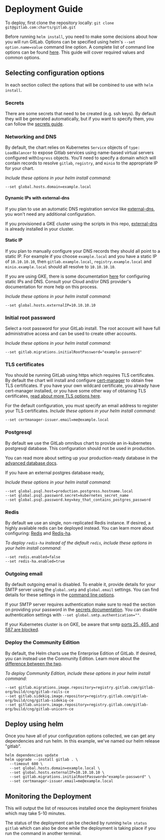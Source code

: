 # Deployment Guide

To deploy, first clone the repository locally: `git clone git@gitlab.com:charts/gitlab.git`

Before running `helm install`, you need to make some decisions about how you will run GitLab.
Options can be specified using helm's `--set option.name=value` command line option.
A complete list  of command line options can be found [here](./command-line-options.md).
This guide will cover required values and common options.

## Selecting configuration options

In each section collect the options that will be combined to use with `helm install`.

### Secrets

There are some secrets that need to be created (e.g. ssh keys). By default they will be generated automatically, but if you want to specify them, you can follow the [secrets guide](secrets.md).

### Networking and DNS

By default, the chart relies on Kubernetes `Service` objects of `type: LoadBalancer`
to expose Gitlab services using name-based virtual servers configured with`Ingress`
objects. You'll need to specify a domain which will contain records to resolve
`gitlab`, `registry`, and `minio` to the appropriate IP for your chart.

*Include these options in your helm install command:*
```
--set global.hosts.domain=example.local
```

#### Dynamic IPs with external-dns

If you plan to use an automatic DNS registration service like [external-dns](https://github.com/kubernetes-incubator/external-dns),
you won't need any additional configuration.

If you provisioned a GKE cluster using the scripts in this repo, [external-dns](https://github.com/kubernetes-incubator/external-dns)
is already installed in your cluster.

#### Static IP

If you plan to manually configure your DNS records they should all point to a
static IP. For example if you choose `example.local` and you have a static IP
of `10.10.10.10`, then `gitlab.example.local`, `registry.example.local` and
`minio.example.local` should all resolve to `10.10.10.10`.

If you are using GKE, there is some documentation [here](../cloud/gke.md#creating-the-external-ip)
for configuring static IPs and DNS. Consult your Cloud and/or DNS provider's
documentation for more help on this process.

*Include these options in your helm install command:*
```
--set global.hosts.externalIP=10.10.10.10
```

### Initial root password

Select a root password for your GitLab install. The root account will have full
administrative access and can be used to create other accounts.

*Include these options in your helm install command:*
```
--set gitlab.migrations.initialRootPassword="example-password"
```

### TLS certificates

You should be running GitLab using https which requires TLS certificates. By default the
chart will install and configure [cert-manager](https://github.com/jetstack/cert-manager)
to obtain free TLS certificates.
If you have your own wildcard certificate, you already have cert-manager installed, or you
have some other way of obtaining TLS certificates, [read about more TLS options here](./tls.md).

For the default configuration, you must specify an email address to register your TLS
certificates.
*Include these options in your helm install command:*
```
--set certmanager-issuer.email=me@example.local
```

### Postgresql

By default we use the GitLab omnibus chart to provide an in-kubernetes postgresql database. This
configuration should not be used in production.

You can read more about setting up your production-ready database in the [advanced database docs](../advanced/external-db/README.md).

If you have an external postgres database ready,

*Include these options in your helm install command:*
```
--set global.psql.host=production.postgress.hostname.local
--set global.psql.password.secret=kubernetes_secret_name
--set global.psql.password.key=key_that_contains_postgres_password
```

### Redis

By default we use an single, non-replicated Redis instance. If desired, a highly available redis can be deployed instead. You can learn more about configuring: [Redis](../charts/redis) and [Redis-ha](../charts/redis-ha).

*To deploy `redis-ha` instead of the default `redis`, include these options in your helm install command:*
```
--set redis.enabled=false
--set redis-ha.enabled=true
```

### Outgoing email

By default outgoing email is disabled. To enable it, provide details for your SMTP server
using the `global.smtp` and `global.email` settings. You can find details for these settings in the
[command line options](command-line-options.md#email-configuration).

If your SMTP server requires authentication make sure to read the section on providing
your password in the [secrets documentation](secrets.md#smtp-password).
You can disable authentication settings with `--set global.smtp.authentication=""`.

If your Kubernetes cluster is on GKE, be aware that smtp [ports 25, 465, and 587
are blocked](https://cloud.google.com/compute/docs/tutorials/sending-mail/#using_standard_email_ports).

### Deploy the Community Edition

By default, the Helm charts use the Enterprise Edition of GitLab. If desired, you can instead use the Community Edition. Learn more about the [difference between the two](https://about.gitlab.com/installation/ce-or-ee/).

*To deploy Community Edition, include these options in your helm install command:*
```
--set gitlab.migrations.image.repository=registry.gitlab.com/gitlab-org/build/cng/gitlab-rails-ce
--set gitlab.sidekiq.image.repository=registry.gitlab.com/gitlab-org/build/cng/gitlab-sidekiq-ce
--set gitlab.unicorn.image.repository=registry.gitlab.com/gitlab-org/build/cng/gitlab-unicorn-ce
```

## Deploy using helm

Once you have all of your configuration options collected, we can get any dependencies and
run helm. In this example, we've named our helm release "gitlab".

```
helm dependencies update
helm upgrade --install gitlab . \
  --timeout 600 \
  --set global.hosts.domain=example.local \
  --set global.hosts.externalIP=10.10.10.10 \
  --set gitlab.migrations.initialRootPassword="example-password" \
  --set certmanager-issuer.email=me@example.local
```

## Monitoring the Deployment

This will output the list of resources installed once the deployment finishes which may take 5-10 minutes.

The status of the deployment can be checked by running `helm status gitlab` which can also be done while
the deployment is taking place if you run the command in another terminal.

[secret-gl-certs]: secrets.md#gitlab-certificates
[secret-reg-certs]: secrets.md#registry-certificates
